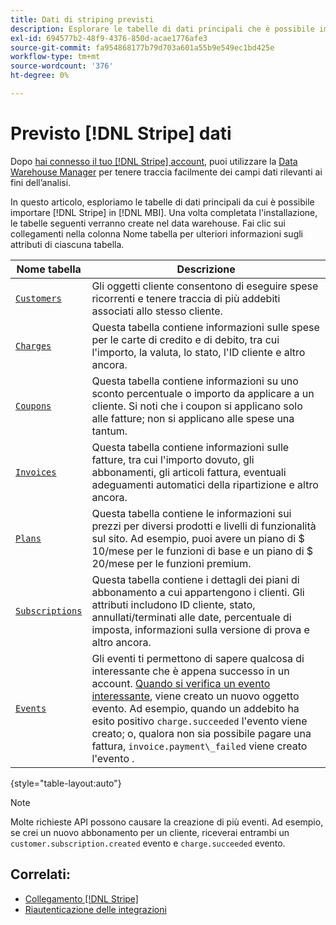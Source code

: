 ```yaml
---
title: Dati di striping previsti
description: Esplorare le tabelle di dati principali che è possibile importare da Stripe in [!DNL MBI].
exl-id: 694577b2-48f9-4376-850d-acae1776afe3
source-git-commit: fa954868177b79d703a601a55b9e549ec1bd425e
workflow-type: tm+mt
source-wordcount: '376'
ht-degree: 0%

---
```


# Previsto [!DNL Stripe] dati

Dopo [hai connesso il tuo [!DNL Stripe] account](../integrations/stripe.md), puoi utilizzare la [Data Warehouse Manager](../../../data-analyst/data-warehouse-mgr/tour-dwm.md) per tenere traccia facilmente dei campi dati rilevanti ai fini dell’analisi.

In questo articolo, esploriamo le tabelle di dati principali da cui è possibile importare [!DNL Stripe] in [!DNL MBI]. Una volta completata l&#39;installazione, le tabelle seguenti verranno create nel data warehouse. Fai clic sui collegamenti nella colonna Nome tabella per ulteriori informazioni sugli attributi di ciascuna tabella.

| **Nome tabella** | **Descrizione** |
|-----|-----|
| [`Customers`](https://stripe.com/docs/sources/customers) | Gli oggetti cliente consentono di eseguire spese ricorrenti e tenere traccia di più addebiti associati allo stesso cliente. |
| [`Charges`](https://stripe.com/docs/payments/payment-intents/migration/charges) | Questa tabella contiene informazioni sulle spese per le carte di credito e di debito, tra cui l&#39;importo, la valuta, lo stato, l&#39;ID cliente e altro ancora. |
| [`Coupons`](https://stripe.com/docs/api/coupons/object) | Questa tabella contiene informazioni su uno sconto percentuale o importo da applicare a un cliente. Si noti che i coupon si applicano solo alle fatture; non si applicano alle spese una tantum. |
| [`Invoices`](https://stripe.com/docs/billing/migration/invoice-states) | Questa tabella contiene informazioni sulle fatture, tra cui l&#39;importo dovuto, gli abbonamenti, gli articoli fattura, eventuali adeguamenti automatici della ripartizione e altro ancora. |
| [`Plans`](https://stripe.com/docs/api/plans/object) | Questa tabella contiene le informazioni sui prezzi per diversi prodotti e livelli di funzionalità sul sito. Ad esempio, puoi avere un piano di $ 10/mese per le funzioni di base e un piano di $ 20/mese per le funzioni premium. |
| [`Subscriptions`](https://stripe.com/docs/api/subscriptions/object) | Questa tabella contiene i dettagli dei piani di abbonamento a cui appartengono i clienti. Gli attributi includono ID cliente, stato, annullati/terminati alle date, percentuale di imposta, informazioni sulla versione di prova e altro ancora. |
| [`Events`](https://stripe.com/docs/development/dashboard/events) | Gli eventi ti permettono di sapere qualcosa di interessante che è appena successo in un account. [Quando si verifica un evento interessante](https://stripe.com/docs/api/events/types), viene creato un nuovo oggetto evento. Ad esempio, quando un addebito ha esito positivo `charge.succeeded` l&#39;evento viene creato; o, qualora non sia possibile pagare una fattura, `invoice.payment\_failed` viene creato l&#39;evento . |

{style=&quot;table-layout:auto&quot;}

>[!NOTE]
>
>Molte richieste API possono causare la creazione di più eventi. Ad esempio, se crei un nuovo abbonamento per un cliente, riceverai entrambi un `customer.subscription.created` evento e  `charge.succeeded` evento.

## Correlati:

* [Collegamento [!DNL Stripe]](../integrations/stripe.md)
* [Riautenticazione delle integrazioni](https://experienceleague.adobe.com/docs/commerce-knowledge-base/kb/how-to/mbi-reauthenticating-integrations.html?lang=en)

